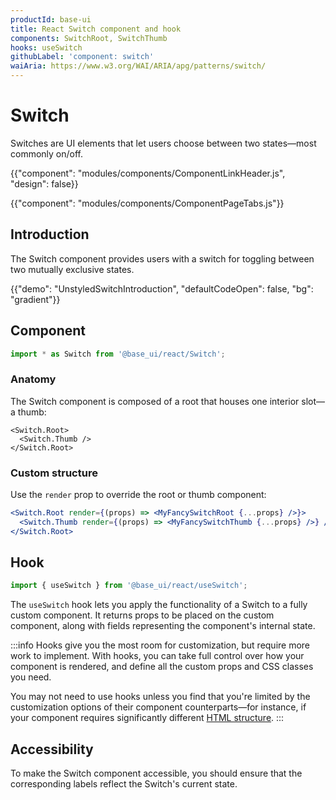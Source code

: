 ```yaml
---
productId: base-ui
title: React Switch component and hook
components: SwitchRoot, SwitchThumb
hooks: useSwitch
githubLabel: 'component: switch'
waiAria: https://www.w3.org/WAI/ARIA/apg/patterns/switch/
---
```


# Switch

<p class="description">Switches are UI elements that let users choose between two states—most commonly on/off.</p>

{{"component": "modules/components/ComponentLinkHeader.js", "design": false}}

{{"component": "modules/components/ComponentPageTabs.js"}}

## Introduction

The Switch component provides users with a switch for toggling between two mutually exclusive states.

{{"demo": "UnstyledSwitchIntroduction", "defaultCodeOpen": false, "bg": "gradient"}}

## Component

```jsx
import * as Switch from '@base_ui/react/Switch';
```

### Anatomy

The Switch component is composed of a root that houses one interior slot—a thumb:

```tsx
<Switch.Root>
  <Switch.Thumb />
</Switch.Root>
```

### Custom structure

Use the `render` prop to override the root or thumb component:

```jsx
<Switch.Root render={(props) => <MyFancySwitchRoot {...props} />}>
  <Switch.Thumb render={(props) => <MyFancySwitchThumb {...props} />} />
</Switch.Root>
```

## Hook

```js
import { useSwitch } from '@base_ui/react/useSwitch';
```

The `useSwitch` hook lets you apply the functionality of a Switch to a fully custom component.
It returns props to be placed on the custom component, along with fields representing the component's internal state.

:::info
Hooks give you the most room for customization, but require more work to implement.
With hooks, you can take full control over how your component is rendered, and define all the custom props and CSS classes you need.

You may not need to use hooks unless you find that you're limited by the customization options of their component counterparts—for instance, if your component requires significantly different [HTML structure](#anatomy).
:::

## Accessibility

To make the Switch component accessible, you should ensure that the corresponding labels reflect the Switch's current state.

